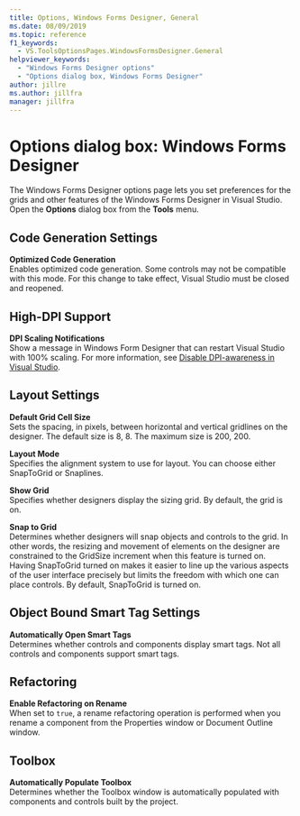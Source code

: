 ```yaml
---
title: Options, Windows Forms Designer, General
ms.date: 08/09/2019
ms.topic: reference
f1_keywords:
  - VS.ToolsOptionsPages.WindowsFormsDesigner.General
helpviewer_keywords:
  - "Windows Forms Designer options"
  - "Options dialog box, Windows Forms Designer"
author: jillre
ms.author: jillfra
manager: jillfra
---
```

# Options dialog box: Windows Forms Designer

The Windows Forms Designer options page lets you set preferences for the grids and other features of the Windows Forms Designer in Visual Studio. Open the **Options** dialog box from the **Tools** menu.

## Code Generation Settings

**Optimized Code Generation**\
Enables optimized code generation. Some controls may not be compatible with this mode. For this change to take effect, Visual Studio must be closed and reopened.

## High-DPI Support

**DPI Scaling Notifications**\
Show a message in Windows Form Designer that can restart Visual Studio with 100% scaling. For more information, see [Disable DPI-awareness in Visual Studio](/dotnet/framework/winforms/disable-dpi-awareness-visual-studio).

## Layout Settings

**Default Grid Cell Size**\
Sets the spacing, in pixels, between horizontal and vertical gridlines on the designer. The default size is 8, 8. The maximum size is 200, 200.

**Layout Mode**\
Specifies the alignment system to use for layout. You can choose either SnapToGrid or Snaplines.

**Show Grid**\
Specifies whether designers display the sizing grid. By default, the grid is on.

**Snap to Grid**\
Determines whether designers will snap objects and controls to the grid. In other words, the resizing and movement of elements on the designer are constrained to the GridSize increment when this feature is turned on. Having SnapToGrid turned on makes it easier to line up the various aspects of the user interface precisely but limits the freedom with which one can place controls. By default, SnapToGrid is turned on.

## Object Bound Smart Tag Settings

**Automatically Open Smart Tags**\
Determines whether controls and components display smart tags. Not all controls and components support smart tags.

## Refactoring

**Enable Refactoring on Rename**\
When set to `true`, a rename refactoring operation is performed when you rename a component from the Properties window or Document Outline window.

## Toolbox

**Automatically Populate Toolbox**\
Determines whether the Toolbox window is automatically populated with components and controls built by the project.